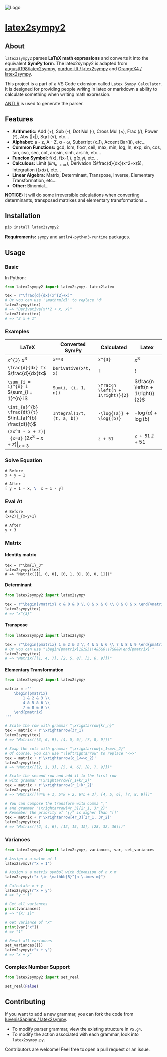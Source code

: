 ![Logo](https://picgo-1258602555.cos.ap-nanjing.myqcloud.com/icon.png)

# [latex2sympy2](https://github.com/IuvenisSapiens/latex2sympy)

## About

`latex2sympy2` parses **LaTeX math expressions** and converts it into the equivalent **SymPy form**. The latex2sympy2 is adapted from [augustt198/latex2sympy](https://github.com/augustt198/latex2sympy), [purdue-tlt / latex2sympy](https://github.com/purdue-tlt/latex2sympy) and [OrangeX4 / latex2sympy](https://github.com/OrangeX4/latex2sympy).

This project is a part of a VS Code extension called `Latex Sympy Calculator`. It is designed for providing people writing in latex or markdown a ability to calculate something when writing math expression.

[ANTLR](http://www.antlr.org/) is used to generate the parser.

## Features

- **Arithmetic:** Add (+), Sub (-), Dot Mul (·), Cross Mul (×), Frac (/), Power (^), Abs (|x|), Sqrt (√), etc...
- **Alphabet:** a - z, A - Z, α - ω, Subscript (x_1), Accent Bar(ā), etc...
- **Common Functions:** gcd, lcm, floor, ceil, max, min, log, ln, exp, sin, cos, tan, csc, sec, cot, arcsin, sinh, arsinh, etc...
- **Funcion Symbol:** f(x), f(x-1,), g(x,y), etc...
- **Calculous:** Limit ($lim_{n\to\infty}$), Derivation ($\frac{d}{dx}(x^2+x)$), Integration ($\int xdx$), etc...
- **Linear Algebra:** Matrix, Determinant, Transpose, Inverse, Elementary Transformation, etc...
- **Other:** Binomial...

**NOTICE:** It will do some irreversible calculations when converting determinants, transposed matrixes and elementary transformations...

## Installation

```sh
pip install latex2sympy2
```

**Requirements:** `sympy` and `antlr4-python3-runtime` packages.

## Usage

### Basic

In Python:

```python
from latex2sympy2 import latex2sympy, latex2latex

tex = r"\frac{d}{dx}(x^{2}+x)"
# Or you can use '\mathrm{d}' to replace 'd'
latex2sympy(tex)
# => "Derivative(x**2 + x, x)"
latex2latex(tex)
# => "2 x + 1"
```

### Examples

| LaTeX                                     | Converted SymPy            | Calculated                       | Latex                            |
| ----------------------------------------- | -------------------------- | -------------------------------- | -------------------------------- |
| `x^{3}` $x^{3}$                           | `x**3`                     | `x^{3}`                          | $x^{3}$                          |
| `\frac{d}{dx} tx` $\frac{d}{dx}tx$        | `Derivative(x*t, x)`       | `t`                              | $t$                              |
| `\sum_{i = 1}^{n} i` $\sum_{i = 1}^{n} i$ | `Sum(i, (i, 1, n))`        | `\frac{n \left(n + 1\right)}{2}` | $\frac{n \left(n + 1\right)}{2}$ |
| `\int_{a}^{b} \frac{dt}{t}` $\int_{a}^{b} \frac{dt}{t}$           | `Integral(1/t, (t, a, b))` | `-\log{(a)} + \log{(b)}`         | $-\log{(a)} + \log{(b)}$         |
| `(2x^3 - x + z)\| _{x=3}` $(2x^3 - x + z)\|_{x=3}$                 |   | `z + 51`                         | `z + 51` $z + 51$                |

### Solve Equation

```latex
# Before
x + y = 1

# After
[ y = 1 - x, \  x = 1 - y]
```

### Eval At

```latex
# Before
(x+2)|_{x=y+1}

# After
y + 3
```

### Matrix

#### Identity matrix

```
tex = r"\bm{I}_3"
latex2sympy(tex)
# => "Matrix([[1, 0, 0], [0, 1, 0], [0, 0, 1]])"
```

#### Determinant

```python
from latex2sympy2 import latex2sympy

tex = r"\begin{vmatrix} x & 0 & 0 \\ 0 & x & 0 \\ 0 & 0 & x \end{vmatrix}"
latex2sympy(tex)
# => "x^{3}"
```

#### Transpose

```python
from latex2sympy2 import latex2sympy

tex = r"\begin{pmatrix} 1 & 2 & 3 \\ 4 & 5 & 6 \\ 7 & 8 & 9 \end{pmatrix}^T"
# Or you can use "\begin{pmatrix}1&2&3\\4&5&6\\7&8&9\end{pmatrix}'"
latex2sympy(tex)
# => "Matrix([[1, 4, 7], [2, 5, 8], [3, 6, 9]])"
```

#### Elementary Transformation

```python
from latex2sympy2 import latex2sympy

matrix = r'''
    \begin{pmatrix}
        1 & 2 & 3 \\
        4 & 5 & 6 \\
        7 & 8 & 9 \\
    \end{pmatrix}
'''

# Scale the row with grammar "\xrightarrow{kr_n}"
tex = matrix + r'\xrightarrow{3r_1}'
latex2sympy(tex)
# => "Matrix([[3, 6, 9], [4, 5, 6], [7, 8, 9]])"

# Swap the cols with grammar "\xrightarrow{c_1<=>c_2}"
# Of course, you can use "\leftrightarrow" to replace "<=>"
tex = matrix + r'\xrightarrow{c_1<=>c_2}'
latex2sympy(tex)
# => "Matrix([[2, 1, 3], [5, 4, 6], [8, 7, 9]])"

# Scale the second row and add it to the first row
# with grammar "\xrightarrow{r_1+kr_2}"
tex = matrix + r'\xrightarrow{r_1+kr_2}'
latex2sympy(tex)
# => "Matrix([[4*k + 1, 5*k + 2, 6*k + 3], [4, 5, 6], [7, 8, 9]])"

# You can compose the transform with comma ","
# and grammar "\xrightarrow[4r_3]{2r_1, 3r_2}"
# Remember the priority of "{}" is higher than "[]"
tex = matrix + r'\xrightarrow[4r_3]{2r_1, 3r_2}'
latex2sympy(tex)
# => "Matrix([[2, 4, 6], [12, 15, 18], [28, 32, 36]])"
```

### Variances

```python
from latex2sympy2 import latex2sympy, variances, var, set_variances

# Assign x a value of 1
latex2sympy(r"x = 1")

# Assign x a matrix symbol with dimension of n x m
latex2sympy(r"x \in \mathbb{R}^{n \times m}")

# Calculate x + y
latex2sympy(r"x + y")
# => "y + 1"

# Get all variances
print(variances)
# => "{x: 1}"

# Get variance of "x"
print(var["x"])
# => "1"

# Reset all variances
set_variances({})
latex2sympy(r"x + y")
# => "x + y"
```

### Complex Number Support

```python
from latex2sympy2 import set_real

set_real(False)
```

## Contributing

If you want to add a new grammar, you can fork the code from [IuvenisSapiens / latex2sympy](https://github.com/IuvenisSapiens/latex2sympy).

- To modify parser grammar, view the existing structure in `PS.g4`.
- To modify the action associated with each grammar, look into `latex2sympy.py`.

Contributors are welcome! Feel free to open a pull request or an issue.
